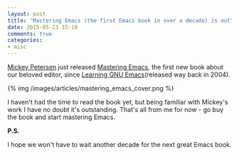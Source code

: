 ```yaml
---
layout: post
title: "Mastering Emacs (the first Emacs book in over a decade) is out"
date: 2015-05-23 15:19
comments: true
categories:
- misc
---
```


[Mickey Petersen](https://www.masteringemacs.org/about) just released
[Mastering Emacs](https://www.masteringemacs.org/book), the first new
book about our beloved editor, since
[Learning GNU Emacs](http://shop.oreilly.com/product/9780596006488.do)(released
way back in 2004).

{% img /images/articles/mastering_emacs_cover.png %}

I haven't had the time to read the book yet, but being familiar with
Mickey's work I have no doubt it's outstanding.  That's all from me
for now - go buy the book and start mastering Emacs.

**P.S.**

I hope we won't have to wait another decade for the next great Emacs book.
